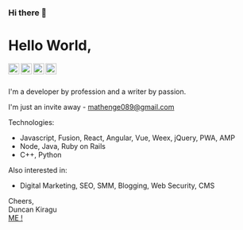 ### Hi there 👋

 <!-- Duncan-Kiragu/Duncan-Kiragu** is a ✨ _special_ ✨ repository because its `README.md` (this file) appears on your GitHub profile.-->

# Hello World,

<a href="https://www.linkedin.com/in/duncankiragumathenge">
  <img align="left" alt="Duncan Kiragu - LinkedIn" width="22px" src="https://cdn.jsdelivr.net/npm/simple-icons@v3/icons/linkedin.svg"/>
</a>
<a href="https://www.instagram.com/itskiragu_/">
  <img align="left" alt="Duncan Kiragu - Instagram" width="22px" src="https://cdn.jsdelivr.net/npm/simple-icons@v3/icons/instagram.svg"/>
</a>
<a href="https://twitter.com/DuncanMathenge6">
  <img align="left" alt="Duncan Kiragu - Twitter" width="22px" src="https://cdn.jsdelivr.net/npm/simple-icons@v3/icons/twitter.svg"/>
</a>
<a href="https://facebook.com/akshaymarch7">
  <img align="left" alt="Duncan Kiragu - Facebook" width="22px" src="https://cdn.jsdelivr.net/npm/simple-icons@v3/icons/facebook.svg"/>
</a>
<br />
<br />

I'm a developer by profession and a writer by passion.  


I'm just an invite away - mathenge089@gmail.com

Technologies:
- Javascript, Fusion, React, Angular, Vue, Weex, jQuery, PWA, AMP
- Node, Java, Ruby on Rails
- C++, Python

Also interested in:
- Digital Marketing, SEO, SMM, Blogging, Web Security, CMS

Cheers,  
Duncan Kiragu  
[ME !](https://duncankiragu.wordpress.com)
